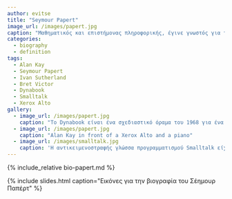 ```yaml
---
author: evitse
title: "Seymour Papert"
image_url: /images/papert.jpg
caption: "Μαθηματικός και επιστήμονας πληροφορικής, έγινε γνωστός για τη συνεισφορά του στην κατανόηση της διαδικασίας μάθησης των παιδιών και στους τρόπους με τους οποίους η τεχνολογία μπορεί να υποστηρίξει τη μάθηση."
categories:
  - biography
  - definition
tags:
  - Alan Kay
  - Seymour Papert
  - Ivan Sutherland
  - Bret Victor
  - Dynabook
  - Smalltalk
  - Xerox Alto
gallery:
  - image_url: /images/papert.jpg
    caption: "Το Dynabook είναι ένα σχεδιαστικό όραμα του 1968 για ένα φορητό υπολογιστή τύπου τάμπλετ από τον Alan Kay που απευθύνεται σε παιδιά και μπορεί να προγραμματιστεί με στόχο την προσωπική έκφραση και την επεξεργασία της πληροφορίας"
  - image_url: /images/papert.jpg
    caption: "Alan Kay in front of a Xerox Alto and a piano"
  - image_url: /images/smalltalk.jpg
    caption: 'Η αντικειμενοστραφής γλώσσα προγραμματισμού Smalltalk είχε έμφαση σε οντότητες υψηλού επιπέδου και στην διάδραση με τον χρήστη και έτσι διευκόλυνε την κατασκευή και τις δοκιμές του λογισμικού που τελικά οδήγησε στους πρώτους επιτυχημένους εμπορικά επιτραπέζιους υπολογιστές'
---
```


{% include_relative bio-papert.md %}

{% include slides.html caption="Εικόνες για την βιογραφία του Σέημουρ Παπέρτ" %}

